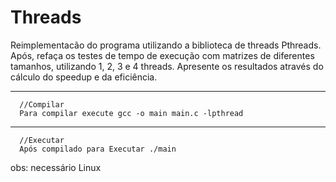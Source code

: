 # Threads

Reimplementacão do programa utilizando a biblioteca de threads Pthreads. Após, refaça os testes de tempo de execução com matrizes de diferentes tamanhos, utilizando 1, 2, 3 e 4 threads. Apresente os resultados através do cálculo do speedup e da eficiência.

--------------------------------------------------------
      //Compilar
      Para compilar execute gcc -o main main.c -lpthread
--------------------------------------------------------
      //Executar
      Após compilado para Executar ./main

obs: necessário Linux
